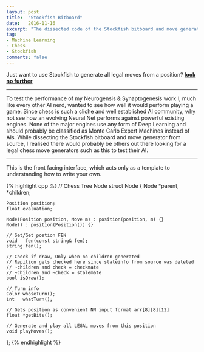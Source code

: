 ```yaml
---
layout: post
title:  "Stockfish Bitboard"
date:   2016-11-16
excerpt: "The dissected code of the Stockfish bitboard and move generator for those who wish to test they chess AI skills."
tag:
- Machine Learning
- Chess
- Stockfish
comments: false
---
```


Just want to use Stockfish to generate all legal moves from a position? **[look no further](https://github.com/TheDiscoMole/Stockfish-BitBoard)**

-------------------------------------------------------------------------

To test the performance of my Neurogensis & Synaptogenesis work I, much like every other AI nerd, wanted to see how well it would perform playing a game. Since chess is such a cliche and well established AI community, why not see how an evolving Neural Net performs against powerful existing engines. None of the major engines use any form of Deep Learning and should probably be classified as Monte Carlo Expert Machines instead of AIs. While dissecting the Stockfish bitboard and move generator from source, I realised there would probably be others out there looking for a legal chess move generators such as this to test their AI. 

-------------------------------------------------------------------------

This is the front facing interface, which acts only as a template to understanding how to write your own.

{% highlight cpp %}
// Chess Tree Node
struct Node
{
    Node *parent, *children;
    
    Position position;
    float evaluation;
    
    Node(Position position, Move m) : position(position, m) {}
    Node() : position(Position()) {}
    
    // Set/Get postion FEN
    void   fen(const string& fen);
    string fen();
    
    // Check if draw, Only when no children generated
    // Repition gets checked here since stateinfo from source was deleted
    // ~children and check = checkmate
    // ~children and ~check = stalemate
    bool isDraw();
    
    // Turn info
    Color whoseTurn();
    int   whatTurn();
    
    // Gets position as convenient NN input format arr[8][8][12]
    float *getBits();
    
    // Generate and play all LEGAL moves from this position
    void playMoves();
};
{% endhighlight %}

